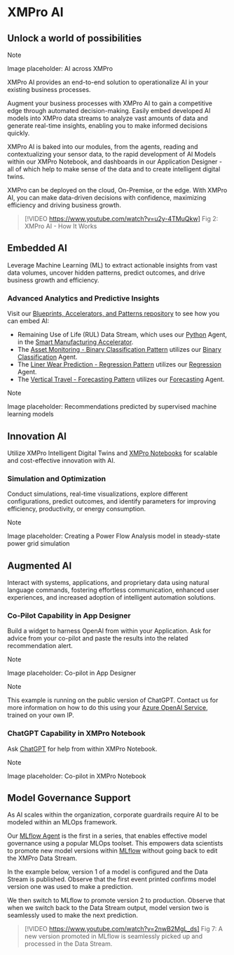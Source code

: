# XMPro AI

## Unlock a world of possibilities

> [!NOTE]
> Image placeholder: AI across XMPro

XMPro AI provides an end-to-end solution to operationalize AI in your existing business processes.

Augment your business processes with XMPro AI to gain a competitive edge through automated decision-making. Easily embed developed AI models into XMPro data streams to analyze vast amounts of data and generate real-time insights, enabling you to make informed decisions quickly.

XMPro AI is baked into our modules, from the agents, reading and contextualizing your sensor data, to the rapid development of AI Models within our XMPro Notebook, and dashboards in our Application Designer - all of which help to make sense of the data and to create intelligent digital twins.

XMPro can be deployed on the cloud, On-Premise, or the edge. With XMPro AI, you can make data-driven decisions with confidence, maximizing efficiency and driving business growth.

> [!VIDEO https://www.youtube.com/watch?v=u2y-4TMuQkw]
> Fig 2: XMPro AI - How It Works

## Embedded AI

Leverage Machine Learning (ML) to extract actionable insights from vast data volumes, uncover hidden patterns, predict outcomes, and drive business growth and efficiency.

### Advanced Analytics and Predictive Insights

Visit our [Blueprints, Accelerators, and Patterns repository](https://xmpro.github.io/Blueprints-Accelerators-Patterns/) to see how you can embed AI:

* Remaining Use of Life (RUL) Data Stream, which uses our [Python](https://xmpro.gitbook.io/python/) Agent, in the [Smart Manufacturing Accelerator](https://github.com/XMPro/Blueprints-Accelerators-Patterns/tree/master/Accelerators/Smart%20Manufacturing%20-%20Bottling%20Plant).
* The [Asset Monitoring - Binary Classification Pattern](https://xmpro.github.io/Blueprints-Accelerators-Patterns/patterns/Asset-Monitoring-Binary-Classification/) utilizes our [Binary Classification](https://xmpro.gitbook.io/binary-classification/) Agent.
* The [Liner Wear Prediction - Regression Pattern](https://xmpro.github.io/Blueprints-Accelerators-Patterns/patterns/Liner-Wear-Prediction-Regression/) utilizes our [Regression](https://xmpro.gitbook.io/regression/) Agent.
* The [Vertical Travel - Forecasting Pattern](https://xmpro.github.io/Blueprints-Accelerators-Patterns/patterns/Vertical-Travel-Forecasting/) utilizes our [Forecasting](https://xmpro.gitbook.io/forecasting/) Agent.

> [!NOTE]
> Image placeholder: Recommendations predicted by supervised machine learning models

## Innovation AI

Utilize XMPro Intelligent Digital Twins and [XMPro Notebooks](xmpro-notebook.md) for scalable and cost-effective innovation with AI.

### Simulation and Optimization

Conduct simulations, real-time visualizations, explore different configurations, predict outcomes, and identify parameters for improving efficiency, productivity, or energy consumption.

> [!NOTE]
> Image placeholder: Creating a Power Flow Analysis model in steady-state power grid simulation

## Augmented AI

Interact with systems, applications, and proprietary data using natural language commands, fostering effortless communication, enhanced user experiences, and increased adoption of intelligent automation solutions.

### Co-Pilot Capability in App Designer

Build a widget to harness OpenAI from within your Application. Ask for advice from your co-pilot and paste the results into the related recommendation alert.

> [!NOTE]
> Image placeholder: Co-pilot in App Designer

> [!NOTE]
> This example is running on the public version of ChatGPT. Contact us for more information on how to do this using your [Azure OpenAI Service](https://azure.microsoft.com/en-au/products/cognitive-services/openai-service), trained on your own IP.

### ChatGPT Capability in XMPro Notebook

Ask [ChatGPT](xmpro-notebook.md#chatgpt) for help from within XMPro Notebook.

> [!NOTE]
> Image placeholder: Co-pilot in XMPro Notebook

## Model Governance Support

As AI scales within the organization, corporate guardrails require AI to be modeled within an MLOps framework.

Our [MLflow Agent](https://xmpro.gitbook.io/mlflow/) is the first in a series, that enables effective model governance using a popular MLOps toolset. This empowers data scientists to promote new model versions within [MLflow](https://mlflow.org/) without going back to edit the XMPro Data Stream.

In the example below, version 1 of a model is configured and the Data Stream is published. Observe that the first event printed confirms model version one was used to make a prediction.

We then switch to MLflow to promote version 2 to production. Observe that when we switch back to the Data Stream output, model version two is seamlessly used to make the next prediction.

> [!VIDEO https://www.youtube.com/watch?v=2nwB2MgL_ds]
> Fig 7: A new version promoted in MLflow is seamlessly picked up and processed in the Data Stream.


